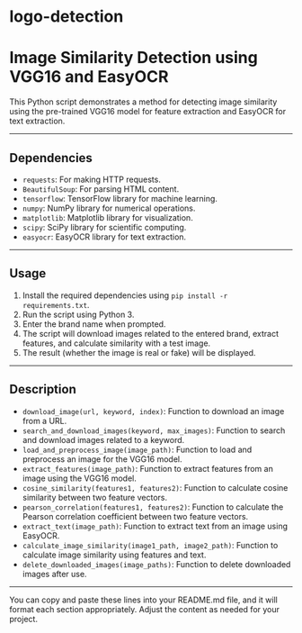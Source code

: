# logo-detection
# Image Similarity Detection using VGG16 and EasyOCR

This Python script demonstrates a method for detecting image similarity using the pre-trained VGG16 model for feature extraction and EasyOCR for text extraction.

---

## Dependencies

- `requests`: For making HTTP requests.
- `BeautifulSoup`: For parsing HTML content.
- `tensorflow`: TensorFlow library for machine learning.
- `numpy`: NumPy library for numerical operations.
- `matplotlib`: Matplotlib library for visualization.
- `scipy`: SciPy library for scientific computing.
- `easyocr`: EasyOCR library for text extraction.

---

## Usage

1. Install the required dependencies using `pip install -r requirements.txt`.
2. Run the script using Python 3.
3. Enter the brand name when prompted.
4. The script will download images related to the entered brand, extract features, and calculate similarity with a test image.
5. The result (whether the image is real or fake) will be displayed.

---

## Description

- `download_image(url, keyword, index)`: Function to download an image from a URL.
- `search_and_download_images(keyword, max_images)`: Function to search and download images related to a keyword.
- `load_and_preprocess_image(image_path)`: Function to load and preprocess an image for the VGG16 model.
- `extract_features(image_path)`: Function to extract features from an image using the VGG16 model.
- `cosine_similarity(features1, features2)`: Function to calculate cosine similarity between two feature vectors.
- `pearson_correlation(features1, features2)`: Function to calculate the Pearson correlation coefficient between two feature vectors.
- `extract_text(image_path)`: Function to extract text from an image using EasyOCR.
- `calculate_image_similarity(image1_path, image2_path)`: Function to calculate image similarity using features and text.
- `delete_downloaded_images(image_paths)`: Function to delete downloaded images after use.

---

You can copy and paste these lines into your README.md file, and it will format each section appropriately. Adjust the content as needed for your project.

